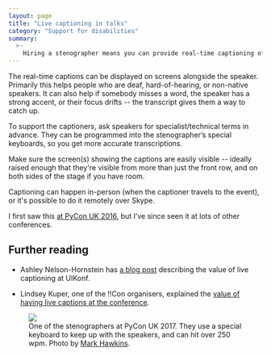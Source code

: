 ```yaml
---
layout: page
title: "Live captioning in talks"
category: "Support for disabilities"
summary:
  >-
    Hiring a stenographer means you can provide real-time captioning of talks, which makes them easier to follow for people who are deaf and hard-of-hearing.
---
```


The real-time captions can be displayed on screens alongside the speaker.
Primarily this helps people who are deaf, hard-of-hearing, or non-native speakers.
It can also help if somebody misses a word, the speaker has a strong accent, or their focus drifts -- the transcript gives them a way to catch up.

To support the captioners, ask speakers for specialist/technical terms in advance.
They can be programmed into the stenographer’s special keyboards, so you get more accurate transcriptions.

Make sure the screen(s) showing the captions are easily visible -- ideally raised enough that they're visible from more than just the front row, and on both sides of the stage if you have room.

Captioning can happen in-person (when the captioner travels to the event), or it's possible to do it remotely over Skype.

I first saw this [at PyCon UK 2016](https://alexwlchan.net/2016/09/speech-to-text/), but I’ve since seen it at lots of other conferences.

## Further reading

*   Ashley Nelson-Hornstein has [a blog post](http://ashleynh.me/live-captioning/) describing the value of live captioning at UIKonf.

*   Lindsey Kuper, one of the !!Con organisers, explained the [value of having live captions at the conference](http://composition.al/blog/2014/05/31/your-next-conference-should-have-real-time-captioning/).

<figure>
  <img src="/images/pyconuk-stenographers.jpg">
  <figcaption>
    One of the stenographers at PyCon UK 2017. They use a special keyboard to keep up with the speakers, and can hit over 250 wpm. Photo by <a href="https://www.flickr.com/photos/152472562@N06/37891736816/in/album-72157666242746367/">Mark Hawkins</a>.
  </figcaption>
</figure>